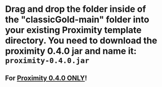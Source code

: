# Drag and drop the folder inside of the "classicGold-main" folder into your existing Proximity template directory. You need to download the proximity 0.4.0 jar and name it: `proximity-0.4.0.jar`

## For [Proximity 0.4.0 ONLY](https://github.com/Proximity-Engine/Proximity/releases/download/0.4.0/proximity-0.4.0.jar)!
